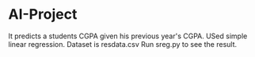 # AI-Project
It predicts a students CGPA given his previous year's CGPA.
USed simple linear regression.
Dataset is resdata.csv
Run sreg.py to see the result.
